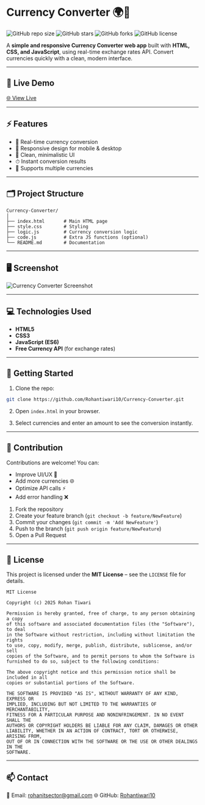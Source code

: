 # Currency Converter 🌍💱

![GitHub repo size](https://img.shields.io/github/repo-size/Rohantiwari10/Currency-Converter?style=flat-square)
![GitHub stars](https://img.shields.io/github/stars/Rohantiwari10/Currency-Converter?style=flat-square)
![GitHub forks](https://img.shields.io/github/forks/Rohantiwari10/Currency-Converter?style=flat-square)
![GitHub license](https://img.shields.io/github/license/Rohantiwari10/Currency-Converter?style=flat-square)

A **simple and responsive Currency Converter web app** built with **HTML, CSS, and JavaScript**, using real-time exchange rates API. Convert currencies quickly with a clean, modern interface.

---

## 🔗 Live Demo

[🌐 View Live](https://rohantiwari10.github.io/Currency-Converter/)

---

## ⚡ Features

* 💱 Real-time currency conversion
* 📱 Responsive design for mobile & desktop
* 🎨 Clean, minimalistic UI
* ⏱ Instant conversion results
* 🔄 Supports multiple currencies

---

## 🗂️ Project Structure

```
Currency-Converter/
│
├── index.html       # Main HTML page
├── style.css        # Styling
├── logic.js         # Currency conversion logic
├── code.js          # Extra JS functions (optional)
└── README.md        # Documentation
```

---

## 🖥️ Screenshot

![Currency Converter Screenshot](https://raw.githubusercontent.com/Rohantiwari10/Currency-Converter/main/screenshot.png)


---

## 💻 Technologies Used

* **HTML5**
* **CSS3**
* **JavaScript (ES6)**
* **Free Currency API** (for exchange rates)

---

## 🚀 Getting Started

1. Clone the repo:

```bash
git clone https://github.com/Rohantiwari10/Currency-Converter.git
```

2. Open `index.html` in your browser.

3. Select currencies and enter an amount to see the conversion instantly.

---

## 🤝 Contribution

Contributions are welcome! You can:

* Improve UI/UX 🎨
* Add more currencies 🌐
* Optimize API calls ⚡
* Add error handling ❌

1. Fork the repository
2. Create your feature branch (`git checkout -b feature/NewFeature`)
3. Commit your changes (`git commit -m 'Add NewFeature'`)
4. Push to the branch (`git push origin feature/NewFeature`)
5. Open a Pull Request

---

## 📄 License

This project is licensed under the **MIT License** – see the `LICENSE` file for details.

```
MIT License

Copyright (c) 2025 Rohan Tiwari

Permission is hereby granted, free of charge, to any person obtaining a copy
of this software and associated documentation files (the "Software"), to deal
in the Software without restriction, including without limitation the rights
to use, copy, modify, merge, publish, distribute, sublicense, and/or sell
copies of the Software, and to permit persons to whom the Software is
furnished to do so, subject to the following conditions:

The above copyright notice and this permission notice shall be included in all
copies or substantial portions of the Software.

THE SOFTWARE IS PROVIDED "AS IS", WITHOUT WARRANTY OF ANY KIND, EXPRESS OR
IMPLIED, INCLUDING BUT NOT LIMITED TO THE WARRANTIES OF MERCHANTABILITY,
FITNESS FOR A PARTICULAR PURPOSE AND NONINFRINGEMENT. IN NO EVENT SHALL THE
AUTHORS OR COPYRIGHT HOLDERS BE LIABLE FOR ANY CLAIM, DAMAGES OR OTHER
LIABILITY, WHETHER IN AN ACTION OF CONTRACT, TORT OR OTHERWISE, ARISING FROM,
OUT OF OR IN CONNECTION WITH THE SOFTWARE OR THE USE OR OTHER DEALINGS IN THE
SOFTWARE.
```

---

## 📫 Contact

📧 Email: [rohanitsector@gmail.com](mailto:rohanitsector@gmail.com)
🌐 GitHub: [Rohantiwari10](https://github.com/Rohantiwari10)
